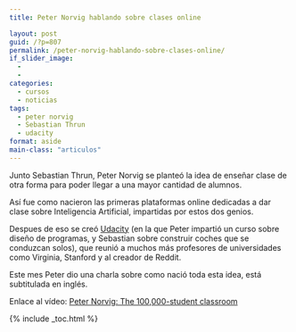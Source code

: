```yaml
---
title: Peter Norvig hablando sobre clases online

layout: post
guid: /?p=807
permalink: /peter-norvig-hablando-sobre-clases-online/
if_slider_image:
  -
  -
categories:
  - cursos
  - noticias
tags:
  - peter norvig
  - Sebastian Thrun
  - udacity
format: aside
main-class: "articulos"
---
```

Junto Sebastian Thrun, Peter Norvig se planteó la idea de enseñar clase de otra forma para poder llegar a una mayor cantidad de alumnos.

Así fue como nacieron las primeras plataformas online dedicadas a dar clase sobre Inteligencia Artificial, impartidas por estos dos genios.

Despues de eso se creó [Udacity][1] (en la que Peter impartió un curso sobre diseño de programas, y Sebastian sobre construir coches que se conduzcan solos), que reunió a muchos más profesores de universidades como Virginia, Stanford y al creador de Reddit.

Este mes Peter dio una charla sobre como nació toda esta idea, está subtitulada en inglés.

<div style="text-align:center">
</div>

Enlace al vídeo: <a href="http://www.ted.com/talks/peter_norvig_the_100_000_student_classroom.html" target="_blank">Peter Norvig: The 100,000-student classroom</a>



 [1]: /?s=udacity

{% include _toc.html %}
